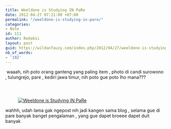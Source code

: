 ```yaml
---
title: Weeldone is Studying IN PaRe
date: 2012-04-27 07:21:00 +07:00
permalink: "/weeldone-is-studying-in-pare/"
categories:
- Note
id: 111
author: Redaksi
layout: post
guid: https://wildanfauzy.com/index.php/2012/04/27/weeldone-is-studying-in-pare/
nb_of_words:
- '192'
---
```


&nbsp;waaah, nih poto orang ganteng yang paling item , photo di candi surowono , tulungrejo, pare , kediri jawa timur, nih poto gue poto lho mana???<figure class="wp-block-image">

[<img src="https://wildanfauzyart.files.wordpress.com/2012/04/9f5c0-71d53-img01383-20120417-1002.jpg?w=768" alt="" data-recalc-dims="1" />](https://wildanfauzyart.files.wordpress.com/2012/04/9f5c0-71d53-img01383-20120417-1002.jpg)</figure> <figure class="wp-block-image">[<img src="https://wildanfauzyart.files.wordpress.com/2012/04/cb704-87e7e-pare-20120417-00265.jpg?w=768" alt="" data-recalc-dims="1" />](https://wildanfauzyart.files.wordpress.com/2012/04/cb704-87e7e-pare-20120417-00265.jpg)</figure> <figure class="wp-block-image">[<img src="https://wildanfauzyart.files.wordpress.com/2012/04/2fe73-a9ad0-pare-20120417-00260.jpg?w=768" alt="" data-recalc-dims="1" />](https://wildanfauzyart.files.wordpress.com/2012/04/2fe73-a9ad0-pare-20120417-00260.jpg)</figure> <figure class="wp-block-image">[<img src="https://wildanfauzyart.files.wordpress.com/2012/04/1771f-c3dde-img01396-20120417-1015.jpg?w=768" alt="Weeldone is Studying IN PaRe" title="Weeldone is Studying IN PaRe" data-recalc-dims="1" />](https://wildanfauzyart.files.wordpress.com/2012/04/1771f-c3dde-img01396-20120417-1015.jpg)</figure> 

wahhh, udah lama gak ngepost nih jadi kangen sama blog , selama gue di pare banyak banget pengalaman , yang gue dapet broeee dapet duit banyak